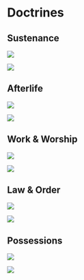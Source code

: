 # Doctrines

## Sustenance

![](img/Sustenance%2012.jpg)

![](img/Sustenance%2034.jpg)

## Afterlife

![](img/Afterlife%2012.jpg)

![](img/Afterlife%2034.jpg)

## Work & Worship

![](img/Work%20and%20Worship%2012.jpg)

![](img/Work%20and%20Worship%2012.jpg)

## Law & Order

![](img/Law%20and%20Order%2012.jpg)

![](img/Law%20and%20Order%2034.jpg)

## Possessions

![](img/Possessions%2012.jpg)

![](img/Possessions%2034.jpg)